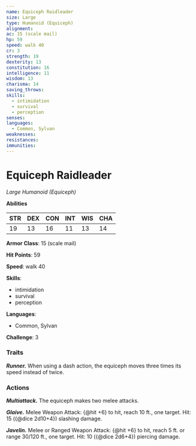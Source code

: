 ```yaml
---
name: Equiceph Raidleader
size: Large
type: Humanoid (Equiceph)
alignment: 
ac: 15 (scale mail)
hp: 59
speed: walk 40
cr: 3
strength: 19
dexterity: 13
constitution: 16
intelligence: 11
wisdom: 13
charisma: 14
saving_throws:
skills:
  - intimidation
  - survival
  - perception
senses: 
languages:
  - Common, Sylvan
weaknesses:
resistances:
immunities:
---
```


# Equiceph Raidleader

*Large Humanoid (Equiceph)*

**Abilities**

| STR | DEX | CON | INT | WIS | CHA |
| --- | --- | --- | --- | --- | --- |
| 19 | 13 | 16 | 11 | 13 | 14 |

**Armor Class**: 15 (scale mail)

**Hit Points**: 59

**Speed**: walk 40

**Skills**:
  - intimidation
  - survival
  - perception

**Languages**:
  - Common, Sylvan

**Challenge**: 3

### Traits
***Runner.*** When using a dash action, the equiceph moves three times its speed instead of twice.

### Actions
***Multiattack.*** The equiceph makes two melee attacks.

***Glaive.*** Melee Weapon Attack: {@hit +6} to hit, reach 10 ft., one target. Hit: 15 ({@dice 2d10+4}) slashing damage.

***Javelin.*** Melee or Ranged Weapon Attack: {@hit +6} to hit, reach 5 ft. or range 30/120 ft., one target. Hit: 10 ({@dice 2d6+4}) piercing damage.

